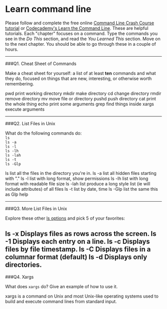 # Learn command line

Please follow and complete the free online [Command Line Crash Course
tutorial](https://web.archive.org/web/20160708171659/http://cli.learncodethehardway.org/book/) or [Codecademy's Learn the Command Line](https://www.codecademy.com/learn/learn-the-command-line). These are helpful tutorials. Each "chapter" focuses on a command. Type the commands you see in the _Do This_ section, and read the _You Learned This_ section. Move on to the next chapter. You should be able to go through these in a couple of hours.

---

###Q1.  Cheat Sheet of Commands  

Make a cheat sheet for yourself: a list of at least **ten** commands and what they do, focused on things that are new, interesting, or otherwise worth remembering.

pwd    print working directory
mkdir  make directory
cd     change directory
rmdir  remove directory
mv     move file or directory
pushd  push directory
cat    print the whole thing
echo   print some arguments
grep   find things inside
xargs  execute arguments

---

###Q2.  List Files in Unix   

What do the following commands do:  
`ls`  
`ls -a`  
`ls -l`  
`ls -lh`  
`ls -lah`  
`ls -t`  
`ls -Glp`  

ls      list all the files in the directory you're in.
ls -a   list all hidden files starting with "."
ls -l   list with long format, show permissions
ls -lh  list with long  format with readable file size
ls -lah list produce a long style list (ie will include attributes) of all files 
ls -t   list by date, time
ls -Glp list the same this as Glp help

---

###Q3.  More List Files in Unix  

Explore these other [ls options](http://www.techonthenet.com/unix/basic/ls.php) and pick 5 of your favorites:

ls -x Displays files as rows across the screen.
ls -1	Displays each entry on a line.
ls -c	Displays files by file timestamp.
ls -C	Displays files in a columnar format (default)
ls -d	Displays only directories.
---

###Q4.  Xargs   

What does `xargs` do? Give an example of how to use it.

xargs is a command on Unix and most Unix-like operating systems used to build and execute command lines from standard input.
 

